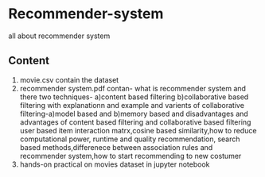 # Recommender-system
all about recommender system
## Content <br />
1) movie.csv contain the dataset <br />
2) recommender system.pdf contan- what is recommender system and there two techniques- a)content based filtering b)collaborative based filtering with explanationn and  example and varients of collaborative filtering-a)model based and b)memory based and disadvantages and advantages of content based filtering and collaborative based filtering user based item interaction matrx,cosine based similarity,how to reduce computational power, runtime and quality recommendation, search based methods,differenece between association rules and recommender system,how to start recommending to new costumer <br /> 
3) hands-on practical on movies dataset in jupyter notebook

